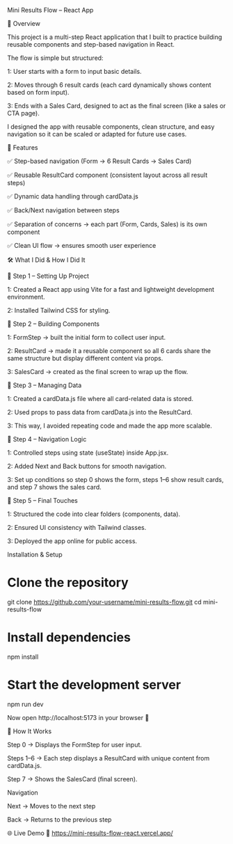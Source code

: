 Mini Results Flow – React App

📌 Overview

This project is a multi-step React application that I built to practice building reusable components and step-based navigation in React.

The flow is simple but structured:

1: User starts with a form to input basic details.

2: Moves through 6 result cards (each card dynamically shows content based on form input).

3: Ends with a Sales Card, designed to act as the final screen (like a sales or CTA page).

I designed the app with reusable components, clean structure, and easy navigation so it can be scaled or adapted for future use cases.

🚀 Features

✅ Step-based navigation (Form → 6 Result Cards → Sales Card)

✅ Reusable ResultCard component (consistent layout across all result steps)

✅ Dynamic data handling through cardData.js

✅ Back/Next navigation between steps

✅ Separation of concerns → each part (Form, Cards, Sales) is its own component

✅ Clean UI flow → ensures smooth user experience

🛠️ What I Did & How I Did It

🔹 Step 1 – Setting Up Project

1: Created a React app using Vite for a fast and lightweight development environment.

2: Installed Tailwind CSS for styling.

🔹 Step 2 – Building Components

1: FormStep → built the initial form to collect user input.

2: ResultCard → made it a reusable component so all 6 cards share the same structure but display different content via props.

3: SalesCard → created as the final screen to wrap up the flow.

🔹 Step 3 – Managing Data

1: Created a cardData.js file where all card-related data is stored.

2: Used props to pass data from cardData.js into the ResultCard.

3: This way, I avoided repeating code and made the app more scalable.

🔹 Step 4 – Navigation Logic

1: Controlled steps using state (useState) inside App.jsx.

2: Added Next and Back buttons for smooth navigation.

3: Set up conditions so step 0 shows the form, steps 1–6 show result cards, and step 7 shows the sales card.

🔹 Step 5 – Final Touches

1: Structured the code into clear folders (components, data).

2: Ensured UI consistency with Tailwind classes.

3: Deployed the app online for public access.

Installation & Setup

# Clone the repository
git clone https://github.com/your-username/mini-results-flow.git
cd mini-results-flow

# Install dependencies
npm install

# Start the development server
npm run dev


Now open http://localhost:5173
 in your browser 🚀

🧩 How It Works

Step 0 → Displays the FormStep for user input.

Steps 1–6 → Each step displays a ResultCard with unique content from cardData.js.

Step 7 → Shows the SalesCard (final screen).

Navigation

Next → Moves to the next step


Back → Returns to the previous step

🌐 Live Demo
🔗 https://mini-results-flow-react.vercel.app/
